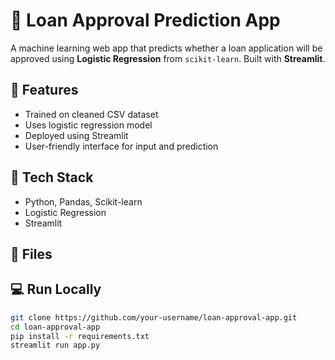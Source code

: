 # 🏦 Loan Approval Prediction App

A machine learning web app that predicts whether a loan application will be approved using **Logistic Regression** from `scikit-learn`. Built with **Streamlit**.

## 🚀 Features
- Trained on cleaned CSV dataset
- Uses logistic regression model
- Deployed using Streamlit
- User-friendly interface for input and prediction

## 🔧 Tech Stack
- Python, Pandas, Scikit-learn
- Logistic Regression
- Streamlit

## 📁 Files

## 💻 Run Locally

```bash
git clone https://github.com/your-username/loan-approval-app.git
cd loan-approval-app
pip install -r requirements.txt
streamlit run app.py
